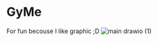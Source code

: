 # GyMe

For fun becouse I like graphic ;D
![main drawio (1)](https://github.com/Igor636965736c610a/GyMe/assets/102369546/0c3f6d5a-4c16-498b-b04c-d4f986ba6d86)
